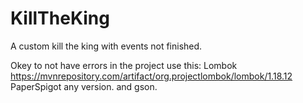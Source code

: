 # KillTheKing
A custom kill the king with events not finished.

Okey to not have errors in the project use this:
Lombok https://mvnrepository.com/artifact/org.projectlombok/lombok/1.18.12 
PaperSpigot any version.
and gson.

